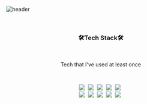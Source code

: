 ![header](https://capsule-render.vercel.app/api?type=slice&color-auto&heigt=300&section=header&text=JaejunLee&fontSize=90)
<br>
<br>
<br>

<h3 align="center">🛠Tech Stack🛠</h3>
<br>
<p align="center"> Tech that I've used at least once </p>
<br>
<p align="center">
  <img src="https://img.shields.io/badge/HTML5-orange?style=flat-square&logo=HTML5&logoColor=white"/></a>&nbsp
  <img src="https://img.shields.io/badge/CSS3-blue?style=flat-square&logo=CSS3&logoColor=white"/></a>&nbsp
  <img src="https://img.shields.io/badge/JavaScript-yellow?style=flat-square&logo=JavaScript&logoColor=white"/></a>&nbsp
  <img src="https://img.shields.io/badge/Java-blue?style=flat-square&logo=OpenJDK&logoColor=white"/></a>&nbsp 
  <img src="https://img.shields.io/badge/SpringBoot-green?style=flat-square&logo=Spring&logoColor=white"/></a>&nbsp <br>
  <img src="https://img.shields.io/badge/Apache Tomcat-F8DC75?style=flat-square&logo=Apache Tomcat&logoColor=white"/></a>&nbsp
  <img src="https://img.shields.io/badge/Oracle-red?style=flat-square&logo=Oracle&logoColor=white"/></a>&nbsp 
  <img src="https://img.shields.io/badge/MySQL-blue?style=flat-square&logo=MySQL&logoColor=white"/></a>&nbsp 
  <img src="https://img.shields.io/badge/GitHub-black?style=flat-square&logo=GitHub&logoColor=white"/></a>&nbsp 
  <img src="https://img.shields.io/badge/Sourcetree-blue?style=flat-square&logo=Sourcetree&logoColor=white"/></a>&nbsp 
</p>



<!--
**Leejj33/Leejj33** is a ✨ _special_ ✨ repository because its `README.md` (this file) appears on your GitHub profile.

Here are some ideas to get you started:

- 🔭 I’m currently working on ...
- 🌱 I’m currently learning ...
- 👯 I’m looking to collaborate on ...
- 🤔 I’m looking for help with ...
- 💬 Ask me about ...
- 📫 How to reach me: ...
- 😄 Pronouns: ...
- ⚡ Fun fact: ...
-->
